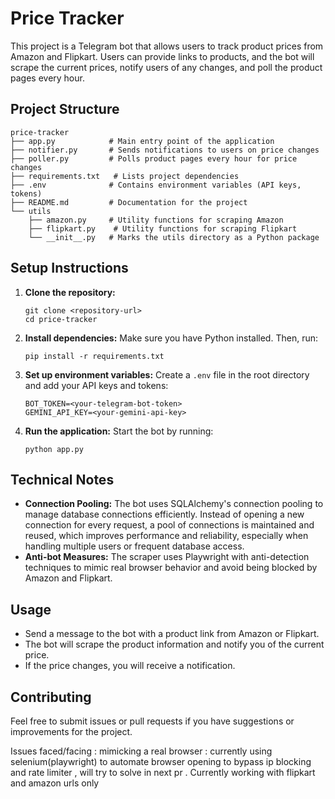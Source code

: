 # Price Tracker

This project is a Telegram bot that allows users to track product prices from Amazon and Flipkart. Users can provide links to products, and the bot will scrape the current prices, notify users of any changes, and poll the product pages every hour.

## Project Structure

```
price-tracker
├── app.py            # Main entry point of the application
├── notifier.py       # Sends notifications to users on price changes
├── poller.py         # Polls product pages every hour for price changes
├── requirements.txt   # Lists project dependencies
├── .env              # Contains environment variables (API keys, tokens)
├── README.md         # Documentation for the project
└── utils
    ├── amazon.py     # Utility functions for scraping Amazon
    ├── flipkart.py    # Utility functions for scraping Flipkart
    └── __init__.py   # Marks the utils directory as a Python package
```

## Setup Instructions

1. **Clone the repository:**

   ```
   git clone <repository-url>
   cd price-tracker
   ```

2. **Install dependencies:**
   Make sure you have Python installed. Then, run:

   ```
   pip install -r requirements.txt
   ```

3. **Set up environment variables:**
   Create a `.env` file in the root directory and add your API keys and tokens:

   ```
   BOT_TOKEN=<your-telegram-bot-token>
   GEMINI_API_KEY=<your-gemini-api-key>
   ```

4. **Run the application:**
   Start the bot by running:
   ```
   python app.py
   ```

## Technical Notes

- **Connection Pooling:** The bot uses SQLAlchemy's connection pooling to manage database connections efficiently. Instead of opening a new connection for every request, a pool of connections is maintained and reused, which improves performance and reliability, especially when handling multiple users or frequent database access.
- **Anti-bot Measures:** The scraper uses Playwright with anti-detection techniques to mimic real browser behavior and avoid being blocked by Amazon and Flipkart.

## Usage

- Send a message to the bot with a product link from Amazon or Flipkart.
- The bot will scrape the product information and notify you of the current price.
- If the price changes, you will receive a notification.

## Contributing

Feel free to submit issues or pull requests if you have suggestions or improvements for the project.

Issues faced/facing :
mimicking a real browser : currently using selenium(playwright) to automate browser opening to bypass ip blocking and rate limiter , will try to solve in next pr .
Currently working with flipkart and amazon urls only
